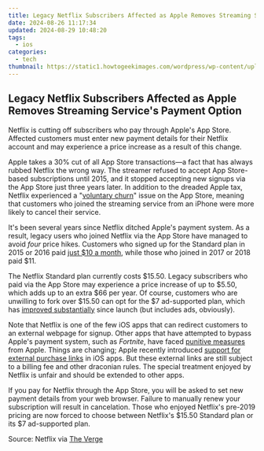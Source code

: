 ```yaml
---
title: Legacy Netflix Subscribers Affected as Apple Removes Streaming Service's Payment Option
date: 2024-08-26 11:17:34
updated: 2024-08-29 10:48:20
tags:
  - ios
categories:
  - tech
thumbnail: https://static1.howtogeekimages.com/wordpress/wp-content/uploads/2023/08/netflix.jpg
---
```


## Legacy Netflix Subscribers Affected as Apple Removes Streaming Service's Payment Option

Netflix is cutting off subscribers who pay through Apple's App Store. Affected customers must enter new payment details for their Netflix account and may experience a price increase as a result of this change.

 Apple takes a 30% cut of all App Store transactions—a fact that has always rubbed Netflix the wrong way. The streamer refused to accept App Store-based subscriptions until 2015, and it stopped accepting new signups via the App Store just three years later. In addition to the dreaded Apple tax, Netflix experienced a "[voluntary churn](http://9to5mac.com/2021/05/05/netflix-apple-in-app-purchase/)" issue on the App Store, meaning that customers who joined the streaming service from an iPhone were more likely to cancel their service.

 It's been several years since Netflix ditched Apple's payment system. As a result, legacy users who joined Netflix via the App Store have managed to avoid _four_ price hikes. Customers who signed up for the Standard plan in 2015 or 2016 paid [just $10 a month](https://twitter.com/meganNwalsh/status/1761565345658089752?), while those who joined in 2017 or 2018 paid $11.

 The Netflix Standard plan currently costs $15.50\. Legacy subscribers who paid via the App Store may experience a price increase of up to $5.50, which adds up to an extra $66 per year. Of course, customers who are unwilling to fork over $15.50 can opt for the $7 ad-supported plan, which has [improved substantially](https://win-able.techidaily.com/get-your-game-running-overcoming-hardware-and-driver-errors-in-rainbow-six-extraction/) since launch (but includes ads, obviously).

 Note that Netflix is one of the few iOS apps that can redirect customers to an external webpage for signup. Other apps that have attempted to bypass Apple's payment system, such as _Fortnite_, have faced [punitive measures](https://activate-lock.techidaily.com/in-2024-3-effective-ways-to-unlock-icloud-account-without-password-on-iphone-14-plus-by-drfone-ios/) from Apple. Things are changing; Apple recently introduced [support for external purchase links](https://youtube-help.techidaily.com/in-2024-top-revenue-making-youtube-visionary/) in iOS apps. But these external links are still subject to a billing fee and other draconian rules. The special treatment enjoyed by Netflix is unfair and should be extended to other apps.

 If you pay for Netflix through the App Store, you will be asked to set new payment details from your web browser. Failure to manually renew your subscription will result in cancelation. Those who enjoyed Netflix's pre-2019 pricing are now forced to choose between Netflix's $15.50 Standard plan or its $7 ad-supported plan.

 Source: Netflix via [The Verge](https://www.theverge.com/24084173/netflix-refusing-apple-itunes-subscriptions)

<ins class="adsbygoogle"
     style="display:block"
     data-ad-format="autorelaxed"
     data-ad-client="ca-pub-7571918770474297"
     data-ad-slot="1223367746"></ins>



<ins class="adsbygoogle"
     style="display:block"
     data-ad-client="ca-pub-7571918770474297"
     data-ad-slot="8358498916"
     data-ad-format="auto"
     data-full-width-responsive="true"></ins>
